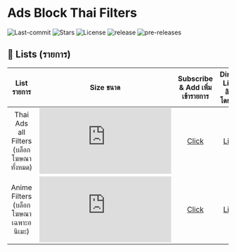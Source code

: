 # Ads Block Thai Filters
![Last-commit](https://img.shields.io/github/last-commit/F1rstStr0ke/AdBlock-Thai-Filters?style=flat-square)
![Stars](https://img.shields.io/github/stars/F1rstStr0ke/AdBlock-Thai-Filters?style=flat-square)
![License](https://img.shields.io/github/license/F1rstStr0ke/AdBlock-Thai-Filters?style=flat-square)
![release](https://img.shields.io/github/v/release/F1rstStr0ke/AdBlock-Thai-Filters?style=flat-square)
![pre-releases](https://img.shields.io/github/v/release/F1rstStr0ke/AdBlock-Thai-Filters?include_prereleases&label=pre-releases&style=flat-square)

## :page_facing_up: Lists (รายการ)
List รายการ | Size ขนาด | Subscribe & Add เพิ่มเข้ารายการ | Direct Link ลิงก์โดยตรง | tag แท็ก
|:---------:|:-------:|:-------:|:--------:|:---------:|
Thai Ads all Filters (บล็อกโฆษณาทั้งหมด) | ![][Filter Size_all] | [Click][Filter Subscribe_all] | [Link][Direct_all] | ![][tag_all]
Anime Filters (บล็อกโฆษณาเฉพาะอนิเมะ) | ![][Filter Size_Anime] | [Click][Filter Subscribe_Anime] | [Link][Direct_Anime] |

[Filter Subscribe_all]: https://subscribe.adblockplus.org/?location=https://raw.githubusercontent.com/F1rstStr0ke/adblock-thai-filters/master/filters.txt&title=AdsBlockThaiFilters
[Direct_all]: https://raw.githubusercontent.com/F1rstStr0ke/AdBlock-Thai-Filters/master/filters.txt
[Filter Size_all]: https://img.shields.io/github/size/F1rstStr0ke/AdBlock-Thai-Filters/filters.txt?style=flat-square
[Tag_all]: https://img.shields.io/github/v/tag/F1rstStr0ke/AdBlock-Thai-Filters?label=%20Patch&style=for-the-badge

[Filter Subscribe_Anime]: https://subscribe.adblockplus.org/?location=https://raw.githubusercontent.com/F1rstStr0ke/adblock-thai-filters/master/anime.txt&title=AdsBlockThaiAnimeFilters
[Direct_Anime]: https://raw.githubusercontent.com/F1rstStr0ke/AdBlock-Thai-Filters/master/anime.txt
[Filter Size_Anime]: https://img.shields.io/github/size/F1rstStr0ke/AdBlock-Thai-Filters/anime.txt?style=flat-square
[Tag_Anime]: https://img.shields.io/github/v/tag/F1rstStr0ke/AdBlock-Thai-Filters?label=%20Patch&style=for-the-badge
